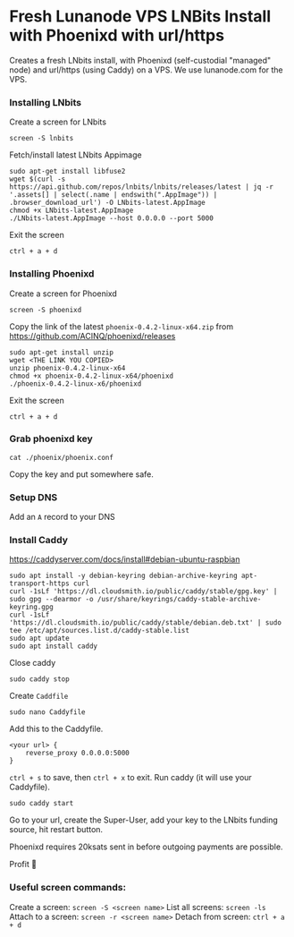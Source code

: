 # Fresh Lunanode VPS LNBits Install with Phoenixd with url/https
Creates a fresh LNbits install, with Phoenixd (self-custodial "managed" node) and url/https (using Caddy) on a VPS. We use lunanode.com for the VPS.

### Installing LNbits
Create a screen for LNbits
```
screen -S lnbits
```
Fetch/install latest LNbits Appimage
```
sudo apt-get install libfuse2
wget $(curl -s https://api.github.com/repos/lnbits/lnbits/releases/latest | jq -r '.assets[] | select(.name | endswith(".AppImage")) | .browser_download_url') -O LNbits-latest.AppImage
chmod +x LNbits-latest.AppImage
./LNbits-latest.AppImage --host 0.0.0.0 --port 5000
```
Exit the screen
```
ctrl + a + d
```
### Installing Phoenixd
Create a screen for Phoenixd
```
screen -S phoenixd
```
Copy the link of the latest `phoenix-0.4.2-linux-x64.zip` from https://github.com/ACINQ/phoenixd/releases
```
sudo apt-get install unzip
wget <THE LINK YOU COPIED>
unzip phoenix-0.4.2-linux-x64
chmod +x phoenix-0.4.2-linux-x64/phoenixd
./phoenix-0.4.2-linux-x6/phoenixd
```
Exit the screen
```
ctrl + a + d
```
### Grab phoenixd key

```
cat ./phoenix/phoenix.conf
```
Copy the key and put somewhere safe.

### Setup DNS
Add an `A` record to your DNS
<pic>

### Install Caddy
https://caddyserver.com/docs/install#debian-ubuntu-raspbian
```
sudo apt install -y debian-keyring debian-archive-keyring apt-transport-https curl
curl -1sLf 'https://dl.cloudsmith.io/public/caddy/stable/gpg.key' | sudo gpg --dearmor -o /usr/share/keyrings/caddy-stable-archive-keyring.gpg
curl -1sLf 'https://dl.cloudsmith.io/public/caddy/stable/debian.deb.txt' | sudo tee /etc/apt/sources.list.d/caddy-stable.list
sudo apt update
sudo apt install caddy
```
Close caddy
```
sudo caddy stop
```
Create `Caddfile`
```
sudo nano Caddyfile
```
Add this to the Caddyfile.
```
<your url> {
    reverse_proxy 0.0.0.0:5000
}
```
`ctrl + s` to save, then `ctrl + x` to exit.
Run caddy (it will use your Caddyfile).
```
sudo caddy start
```

Go to your url, create the Super-User, add your key to the LNbits funding source, hit restart button.

Phoenixd requires 20ksats sent in before outgoing payments are possible.

Profit 🚀

### Useful screen commands: 
Create a screen: `screen -S <screen name>`
List all screens: `screen -ls`
Attach to a screen: `screen -r <screen name>`
Detach from screen: `ctrl + a + d`
